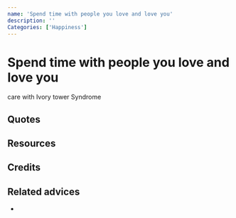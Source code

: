 ```yaml
---
name: 'Spend time with people you love and love you'
description: ''
Categories: ['Happiness']
---
```

# Spend time with people you love and love you


care with Ivory tower Syndrome
## Quotes

## Resources

## Credits

## Related advices

- 
